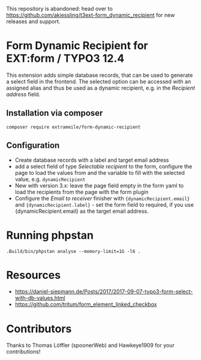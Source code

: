 This repository is abandoned: head over to https://github.com/akiessling/t3ext-form_dynamic_recipient for new releases and support.



# Form Dynamic Recipient for EXT:form / TYPO3 12.4

This extension adds simple database records, that can be used to generate a select field in the frontend.
The selected option can be accessed with an assigned alias and thus be used as a dynamic recipient, e.g. in the _Recipient address_ field.

## Installation via composer
```
composer require extrameile/form-dynamic-recipient
```

## Configuration

* Create database records with a label and target email address
* add a select field of type _Selectable recipient_ to the form, configure the page to load the values from and the variable to fill with the selected value, e.g. `dynamicRecipient`
* New with version 3.x: leave the page field empty in the form yaml to load the recipients from the page with the form plugin
* Configure the _Email to receiver_ finisher with `{dynamicRecipient.email}` and `{dynamicRecipient.label}` - set the form field to required, if you use {dynamicRecipient.email} as the target email address.

# Running phpstan

```
.Build/bin/phpstan analyse --memory-limit=1G -l6 .
```

# Resources
* https://daniel-siepmann.de/Posts/2017/2017-09-07-typo3-form-select-with-db-values.html
* https://github.com/tritum/form_element_linked_checkbox

# Contributors
Thanks to Thomas Löffler (spoonerWeb) and Hawkeye1909 for your contributions!
